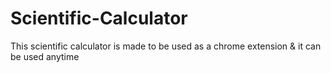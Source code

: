 # Scientific-Calculator
This scientific calculator is made to be used as a chrome extension & it can be used anytime
